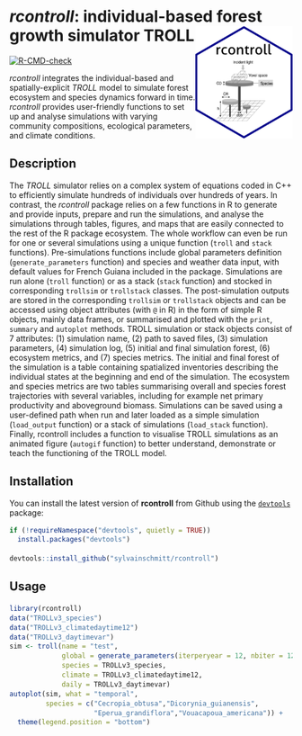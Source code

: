 # *rcontroll*: individual-based forest growth simulator TROLL <img src='man/figures/logo.png' align="right" height="200" />

<!-- sticker("~/Téléchargements/TROLL.png", package="rcontroll", p_size=20, s_x=1, s_y = 0.85, s_width=.6, p_y = 1.6, filename="inst/figures/logo.png", h_color = "darkblue", h_fill = "white", p_color = "black") -->

[![R-CMD-check](https://github.com/gsalzet/rcontroll/workflows/R-CMD-check/badge.svg)](https://github.com/gsalzet/rcontroll/actions)

*rcontroll* integrates the individual-based  and spatially-explicit *TROLL* model to simulate forest ecosystem and species dynamics forward in time.
*rcontroll* provides user-friendly functions to set up and analyse simulations with varying community compositions, ecological parameters, and climate conditions.

## Description

The *TROLL* simulator relies on a complex system of equations coded in C++ to efficiently simulate hundreds of individuals over hundreds of years.
In contrast, the *rcontroll* package relies on a few functions in R to generate and provide inputs, prepare and run the simulations, and analyse the simulations through tables, figures, and maps that are easily connected to the rest of the R package ecosystem. 
The whole workflow can even be run for one or several simulations using a unique function (`troll` and `stack` functions). 
Pre-simulations functions include global parameters definition (`generate_parameters` function) and species and weather data input, with default values for French Guiana included in the package.
Simulations are run alone (`troll` function) or as a stack (`stack` function) and stocked in corresponding `trollsim` or `trollstack`  classes.
The post-simulation outputs are stored in the corresponding `trollsim` or `trollstack` objects and can be accessed using object attributes (with `@` in R) in the form of simple R objects, mainly data frames, or summarised and plotted with the `print`, `summary` and `autoplot` methods. 
TROLL simulation or stack objects consist of 7 attributes: (1) simulation name, (2) path to saved files, (3) simulation parameters, (4) simulation log, (5) initial and final simulation forest, (6) ecosystem metrics, and (7) species metrics.
The initial and final forest of the simulation is a table containing spatialized inventories describing the individual states at the beginning and end of the simulation.
The ecosystem and species metrics are two tables summarising overall and species forest trajectories with several variables, including for example net primary productivity and aboveground biomass. 
Simulations can be saved using a user-defined path when run and later loaded as a simple simulation (`load_output` function) or a stack of simulations (`load_stack` function). 
Finally, rcontroll includes a function to visualise TROLL simulations as an animated figure (`autogif` function) to better understand, demonstrate or teach the functioning of the TROLL model.

## Installation

You can install the latest version of **rcontroll** from Github using the [`devtools`](https://github.com/hadley/devtools) package:

``` r
if (!requireNamespace("devtools", quietly = TRUE))
  install.packages("devtools")

devtools::install_github("sylvainschmitt/rcontroll")
```

## Usage

```r
library(rcontroll)
data("TROLLv3_species")
data("TROLLv3_climatedaytime12")
data("TROLLv3_daytimevar")
sim <- troll(name = "test",
             global = generate_parameters(iterperyear = 12, nbiter = 12*1),
             species = TROLLv3_species,
             climate = TROLLv3_climatedaytime12,
             daily = TROLLv3_daytimevar)
autoplot(sim, what = "temporal", 
         species = c("Cecropia_obtusa","Dicorynia_guianensis",
                     "Eperua_grandiflora","Vouacapoua_americana")) +
  theme(legend.position = "bottom")
```

